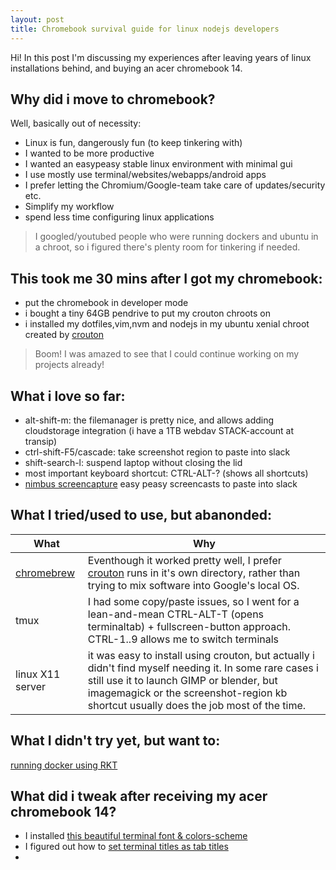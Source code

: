 ```yaml
---
layout: post
title: Chromebook survival guide for linux nodejs developers 
---
```


<div class="message">
  Hi! In this post I'm discussing my experiences after leaving years of linux installations behind, and buying an acer chromebook 14.
</div>

## Why did i move to chromebook?

Well, basically out of necessity:

* Linux is fun, dangerously fun (to keep tinkering with)
* I wanted to be more productive
* I wanted an easypeasy stable linux environment with minimal gui
* I use mostly use terminal/websites/webapps/android apps
* I prefer letting the Chromium/Google-team take care of updates/security etc.
* Simplify my workflow
* spend less time configuring linux applications

> I googled/youtubed people who were running dockers and ubuntu in a chroot, so i figured there's plenty room for tinkering if needed.

## This took me 30 mins after I got my chromebook:

* put the chromebook in developer mode
* i bought a tiny 64GB pendrive to put my crouton chroots on
* i installed my dotfiles,vim,nvm and nodejs in my ubuntu xenial chroot created by [crouton](https://github.com/dnschneid/crouton)

> Boom! I was amazed to see that I could continue working on my projects already!

## What i love so far:

* alt-shift-m: the filemanager is pretty nice, and allows adding cloudstorage integration (i have a 1TB webdav STACK-account at transip)
* ctrl-shift-F5/cascade: take screenshot region to paste into slack
* shift-search-l: suspend laptop without closing the lid
* most important keyboard shortcut: CTRL-ALT-? (shows all shortcuts)
* [nimbus screencapture](https://chrome.google.com/webstore/detail/nimbus-screenshot-screen/bpconcjcammlapcogcnnelfmaeghhagj?utm_source=chrome-app-launcher-search) easy peasy screencasts to paste into slack

## What I tried/used to use, but abanonded:

| What | Why |
|-|-|
| [chromebrew](https://github.com/skycocker/chromebrew) | Eventhough it worked pretty well, I prefer [crouton](https://github.com/dnschneid/crouton) runs in it's own directory, rather than trying to mix software into Google's local OS.|
|tmux | I had some copy/paste issues, so I went for a lean-and-mean CTRL-ALT-T (opens terminaltab) + fullscreen-button approach. CTRL-1..9 allows me to switch terminals |
|linux X11 server | it was easy to install using crouton, but actually i didn't find myself needing it. In some rare cases i still use it to launch GIMP or blender, but imagemagick or the screenshot-region kb shortcut usually does the job most of the time.

## What I didn't try yet, but want to:

[running docker using RKT](http://blog.vantol.org/running-docker-containers-on-a-chromebook-with-rkt/)

## What did i tweak after receiving my acer chromebook 14?

* I installed [this beautiful terminal font & colors-scheme](https://gist.github.com/coderofsalvation/72c0b0b7d3288ab3748cf96629d08e81)
* I figured out how to [set terminal titles as tab titles](https://gist.github.com/coderofsalvation/8eef0f99a5a85e00f2c2da5b9e09292d)
* 
